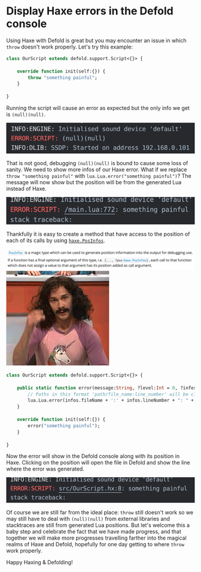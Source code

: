 # Display Haxe errors in the Defold console

Using Haxe with Defold is great but you may encounter an issue in which `throw` doesn't work properly. Let's try this example:

```haxe
class OurScript extends defold.support.Script<{}> {

    override function init(self:{}) {
        throw "something painful";
    }

}
```

Running the script will cause an error as expected but the only info we get is `(null)(null)`.

![just-throw](./images/just-throw.png)

That is not good, debugging `(null)(null)` is bound to cause some loss of sanity. We need to show more infos of our Haxe error. What if we replace `throw "something painful"` with `lua.Lua.error("something painful")`? The message will now show but the position will be from the generated Lua instead of Haxe.

![just-lua-error](./images/just-lua-error.png)

Thankfully it is easy to create a method that have access to the position of each of its calls by using [`haxe.PosInfos`](https://api.haxe.org/haxe/PosInfos.html).

![PosInfos](./images/PosInfos.png)
![magic](./images/magic.gif)

```haxe
class OurScript extends defold.support.Script<{}> {

    public static function error(message:String, ?level:Int = 0, ?infos:haxe.PosInfos):Void {
        // Paths in this format 'path/file_name:line_number' will be clickable in the Defold console.
        lua.Lua.error(infos.fileName + ':' + infos.lineNumber + ": " + message, level);
    }

    override function init(self:{}) {
        error("something painful");
    }

}
```

Now the error will show in the Defold console along with its position in Haxe. Clicking on the position will open the file in Defold and show the line where the error was generated.

![haxe-pos-error](./images/haxe-pos-error.png)

Of course we are still far from the ideal place: `throw` still doesn't work so we may still have to deal with `(null)(null)` from external libraries and stacktraces are still from generated Lua positions. But let's welcome this a baby step and celebrate the fact that we have made progress, and that together we will make more progresses travelling farther into the magical realms of Haxe and Defold, hopefully for one day getting to where `throw` work properly.

Happy Haxing & Defolding!